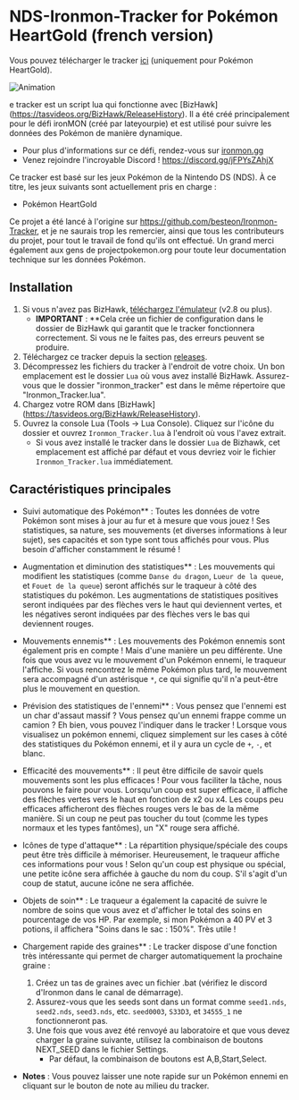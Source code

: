 # NDS-Ironmon-Tracker for Pokémon HeartGold (french version)

Vous pouvez télécharger le tracker [ici](https://github.com//Piomale/NDS-Ironmon-Tracker-French/releases/latest) (uniquement pour Pokémon HeartGold).


![Animation](https://user-images.githubusercontent.com/88030270/232337355-ac008285-2e4e-4528-97d0-684b1445bd0e.gif)



e tracker est un script lua qui fonctionne avec [BizHawk] (https://tasvideos.org/BizHawk/ReleaseHistory). Il a été créé principalement pour le défi ironMON (créé par Iateyourpie) et est utilisé pour suivre les données des Pokémon de manière dynamique.

- Pour plus d'informations sur ce défi, rendez-vous sur [ironmon.gg](http://ironmon.gg)
- Venez rejoindre l'incroyable Discord ! https://discord.gg/jFPYsZAhjX

Ce tracker est basé sur les jeux Pokémon de la Nintendo DS (NDS). À ce titre, les jeux suivants sont actuellement pris en charge :
- Pokémon HeartGold


Ce projet a été lancé à l'origine sur https://github.com/besteon/Ironmon-Tracker, et je ne saurais trop les remercier, ainsi que tous les contributeurs du projet, pour tout le travail de fond qu'ils ont effectué. Un grand merci également aux gens de projectpokemon.org pour toute leur documentation technique sur les données Pokémon.

## Installation

1. Si vous n'avez pas BizHawk, [téléchargez l'émulateur](https://tasvideos.org/BizHawk/ReleaseHistory) (v2.8 ou plus).
   - **IMPORTANT** : **Cela crée un fichier de configuration dans le dossier de BizHawk qui garantit que le tracker fonctionnera correctement. Si vous ne le faites pas, des erreurs peuvent se produire.
2. Téléchargez ce tracker depuis la section [releases](https://github.com//Piomale/NDS-Ironmon-Tracker-French/releases/).
3. Décompressez les fichiers du tracker à l'endroit de votre choix. Un bon emplacement est le dossier `Lua` où vous avez installé BizHawk. Assurez-vous que le dossier "ironmon_tracker" est dans le même répertoire que "Ironmon_Tracker.lua".
4. Chargez votre ROM dans [BizHawk] (https://tasvideos.org/BizHawk/ReleaseHistory).
5. Ouvrez la console Lua (Tools -> Lua Console). Cliquez sur l'icône du dossier et ouvrez `Ironmon_Tracker.lua` à l'endroit où vous l'avez extrait.
   - Si vous avez installé le tracker dans le dossier `Lua` de Bizhawk, cet emplacement est affiché par défaut et vous devriez voir le fichier `Ironmon_Tracker.lua` immédiatement.

## Caractéristiques principales

- Suivi automatique des Pokémon** : Toutes les données de votre Pokémon sont mises à jour au fur et à mesure que vous jouez ! Ses statistiques, sa nature, ses mouvements (et diverses informations à leur sujet), ses capacités et son type sont tous affichés pour vous. Plus besoin d'afficher constamment le résumé !

- Augmentation et diminution des statistiques** : Les mouvements qui modifient les statistiques (comme `Danse du dragon`, `Lueur de la queue`, et `Fouet de la queue`) seront affichés sur le traqueur à côté des statistiques du pokémon. Les augmentations de statistiques positives seront indiquées par des flèches vers le haut qui deviennent vertes, et les négatives seront indiquées par des flèches vers le bas qui deviennent rouges.

- Mouvements ennemis** : Les mouvements des Pokémon ennemis sont également pris en compte ! Mais d'une manière un peu différente. Une fois que vous avez vu le mouvement d'un Pokémon ennemi, le traqueur l'affiche. Si vous rencontrez le même Pokémon plus tard, le mouvement sera accompagné d'un astérisque `*`, ce qui signifie qu'il n'a peut-être plus le mouvement en question.

- Prévision des statistiques de l'ennemi** : Vous pensez que l'ennemi est un char d'assaut massif ? Vous pensez qu'un ennemi frappe comme un camion ? Eh bien, vous pouvez l'indiquer dans le tracker ! Lorsque vous visualisez un pokémon ennemi, cliquez simplement sur les cases à côté des statistiques du Pokémon ennemi, et il y aura un cycle de `+`, `-`, et blanc.

- Efficacité des mouvements** : Il peut être difficile de savoir quels mouvements sont les plus efficaces ! Pour vous faciliter la tâche, nous pouvons le faire pour vous. Lorsqu'un coup est super efficace, il affiche des flèches vertes vers le haut en fonction de x2 ou x4. Les coups peu efficaces afficheront des flèches rouges vers le bas de la même manière. Si un coup ne peut pas toucher du tout (comme les types normaux et les types fantômes), un "X" rouge sera affiché.

- Icônes de type d'attaque** : La répartition physique/spéciale des coups peut être très difficile à mémoriser. Heureusement, le traqueur affiche ces informations pour vous ! Selon qu'un coup est physique ou spécial, une petite icône sera affichée à gauche du nom du coup. S'il s'agit d'un coup de statut, aucune icône ne sera affichée.

- Objets de soin** : Le traqueur a également la capacité de suivre le nombre de soins que vous avez et d'afficher le total des soins en pourcentage de vos HP. Par exemple, si mon Pokémon a 40 PV et 3 potions, il affichera "Soins dans le sac : 150%". Très utile !

- Chargement rapide des graines** : Le tracker dispose d'une fonction très intéressante qui permet de charger automatiquement la prochaine graine :
	1. Créez un tas de graines avec un fichier .bat (vérifiez le discord d'Ironmon dans le canal de démarrage).
  2. Assurez-vous que les seeds sont dans un format comme `seed1.nds`, `seed2.nds`, `seed3.nds`, etc. `seed0003`, `S33D3`, et `34555_1` ne fonctionneront pas.
	3. Une fois que vous avez été renvoyé au laboratoire et que vous devez charger la graine suivante, utilisez la combinaison de boutons NEXT_SEED dans le fichier Settings.
		- Par défaut, la combinaison de boutons est A,B,Start,Select.
		
- **Notes** : Vous pouvez laisser une note rapide sur un Pokémon ennemi en cliquant sur le bouton de note au milieu du tracker.


